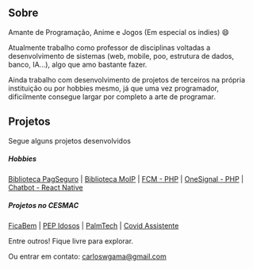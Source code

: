 ## Sobre
Amante de Programação, Anime e Jogos (Em especial os indies) :smile: 

Atualmente trabalho como professor de disciplinas voltadas a desenvolvimento de sistemas (web, mobile, poo, estrutura de dados, banco, IA...), algo que amo bastante fazer.

Ainda trabalho com desenvolvimento de projetos de terceiros na própria instituição ou por hobbies mesmo, já que uma vez programador, dificilmente consegue largar por completo a arte de programar. 


## Projetos
Segue alguns projetos desenvolvidos

##### Hobbies
[Biblioteca PagSeguro](https://github.com/CarlosWGama/php-pagseguro "Biblioteca PagSeguro") |
[Biblioteca MoIP](https://github.com/CarlosWGama/php-moip "Biblioteca MoIP") |
[FCM - PHP](https://github.com/CarlosWGama/php-fcm "FCM - PHP") |
[OneSignal - PHP](https://github.com/CarlosWGama/php-onesignal "OneSignal - PHP") |
[Chatbot - React Native](https://github.com/CarlosWGama/react-native-chatbot "Chatbot - React Native")

##### Projetos no CESMAC
[FicaBem](https://play.google.com/store/apps/details?id=br.com.sesau.ficabem "FicaBem") |
[PEP Idosos](https://github.com/CarlosWGama/idosos-app "PEP Idosos") |
[PalmTech](https://github.com/CarlosWGama/palmtech-app "PalmTech") |
[Covid Assistente](https://github.com/CarlosWGama/covid19-assistente "Covid Assistente")

Entre outros! Fique livre para explorar.

Ou entrar em contato: carloswgama@gmail.com